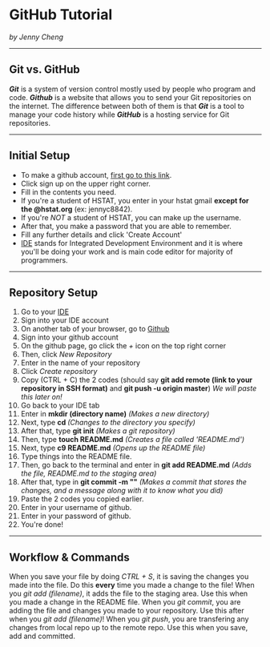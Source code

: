 # GitHub Tutorial

_by Jenny Cheng_

---
## Git vs. GitHub

**_Git_** is a system of version control mostly used by people who program and code.
**_Github_** is a website that allows you to send your Git repositories on the internet.
The difference between both of them is that **_Git_** is a tool to manage your code history while **_GitHub_** is a hosting service for Git repositories.


---
## Initial Setup
* To make a github account, [first go to this link](https://github.com/).
* Click sign up on the upper right corner.
* Fill in the contents you need.
* If you're a student of HSTAT, you enter in your hstat gmail **except for the @hstat.org** (ex: jennyc8842).
* If you're _NOT_ a student of HSTAT, you can make up the username.
* After that, you make a password that you are able to remember.
* Fill any further details and click 'Create Account'
* [IDE](ide.cs50.io) stands for Integrated Development Environment and it is where you'll be doing your work and is main code editor for majority of programmers.
---

## Repository Setup
1. Go to your [IDE](ide.cs50.io)
2. Sign into your IDE account
3. On another tab of your browser, go to [Github](https://github.com/)
4. Sign into your github account
5. On the github page, go click the *+* icon on the top right corner
6. Then, click _New Repository_
7. Enter in the name of your repository
8. Click _Create repository_
9. Copy (CTRL + C) the 2 codes (should say **git add remote (link to your repository in SSH format)** and **git push -u origin master**) _We will paste this later on!_
10. Go back to your IDE tab
11. Enter in **mkdir (directory name)** _(Makes  a new directory)_
12. Next, type **cd <directory name>** _(Changes to the directory you specify)_
13. After that, type **git init** _(Makes a git repository)_
14. Then, type **touch README.md** _(Creates a file called 'README.md')_
15. Next, type **c9 README.md** _(Opens up the README file)_
16. Type things into the README file.
17. Then, go back to the terminal and enter in **git add README.md** _(Adds the file, README.md to the staging area)_
18. After that, type in **git commit -m "<add message>"** _(Makes a commit that stores the changes, and a message along with it to know what you did)_
19. Paste the 2 codes you copied earlier.
20. Enter in your username of github.
21. Enter in your password of github.
22. You're done!

---
## Workflow & Commands
When you save your file by doing _CTRL + S_, it is saving the changes you made into the file. Do this **every** time you made a change to the file!
  When you _git add (filename)_, it adds the file to the staging area. Use this when you made a change in the README file.
    When you _git commit_, you are adding the file and changes you made to your repository. Use this after when you _git add (filename)_!
      When you _git push_, you are transfering any changes from local repo up to the remote repo. Use this when you save, add and committed.